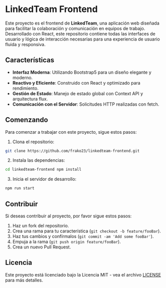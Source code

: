 # LinkedTeam Frontend

Este proyecto es el frontend de **LinkedTeam**, una aplicación web diseñada para facilitar la colaboración y comunicación en equipos de trabajo. Desarrollado con React, este repositorio contiene todas las interfaces de usuario y lógica de interacción necesarias para una experiencia de usuario fluida y responsiva.

## Características

- **Interfaz Moderna**: Utilizando Bootstrap5 para un diseño elegante y moderno.
- **Reactivo y Eficiente**: Construido con React y optimizado para rendimiento.
- **Gestión de Estado**: Manejo de estado global con Context API y arquitectura flux.
- **Comunicación con el Servidor**: Solicitudes HTTP realizadas con fetch.

## Comenzando

Para comenzar a trabajar con este proyecto, sigue estos pasos:

1. Clona el repositorio:

```bash
git clone https://github.com/frako23/linkedteam-frontend.git
```

2. Instala las dependencias:

```bash
cd linkedteam-frontend npm install
```

3. Inicia el servidor de desarrollo:

```bash
npm run start
```

## Contribuir

Si deseas contribuir al proyecto, por favor sigue estos pasos:

1. Haz un fork del repositorio.
2. Crea una rama para tu característica (`git checkout -b feature/fooBar`).
3. Haz tus cambios y confírmalos (`git commit -am 'Add some fooBar'`).
4. Empuja a la rama (`git push origin feature/fooBar`).
5. Crea un nuevo Pull Request.

## Licencia

Este proyecto está licenciado bajo la Licencia MIT - vea el archivo [LICENSE](https://github.com/frako23/linkedteam-frontend) para más detalles.
